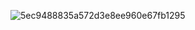 ![5ec9488835a572d3e8ee960e67fb1295](https://github.com/lankm/lankm/assets/42783356/d030abdd-0605-4581-823e-176112c4b7c0)
